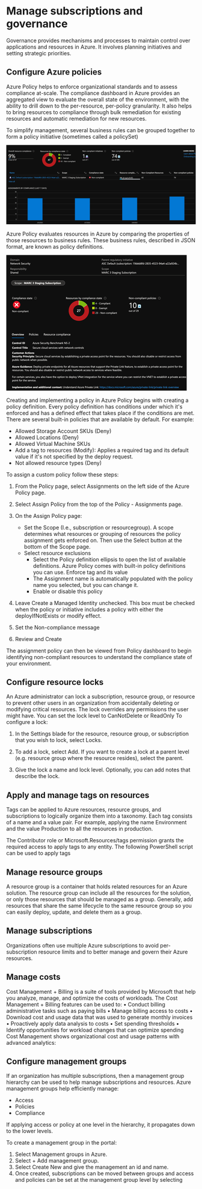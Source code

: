 # Manage subscriptions and governance 
Governance provides mechanisms and processes to maintain control over applications and resources in Azure. It involves planning initiatives and setting strategic priorities. 

## Configure Azure policies 
Azure Policy helps to enforce organizational standards and to assess compliance at-scale. The compliance dashboard in Azure provides an aggregated view to evaluate the overall state of the environment, with the ability to drill down to the per-resource, per-policy granularity. It also helps to bring resources to compliance through bulk remediation for existing resources and automatic remediation for new resources.

To simplify management, several business rules can be grouped together to form a policy initiative (sometimes called a policySet)

![PolicySet](./Images/Subscription&Governance/PolicySet.png "PolicySet")    

Azure Policy evaluates resources in Azure by comparing the properties of those resources to business rules. These business rules, described in JSON format, are known as policy definitions.

![PolicyDefinition](./Images/Subscription&Governance/PolicyDefinition.png "PolicyDefinition")  

Creating and implementing a policy in Azure Policy begins with creating a policy definition. Every policy definition has conditions under which it's enforced and has a defined effect that takes place if the conditions are met. There are several built-in policies that are available by default. For example:
-	Allowed Storage Account SKUs (Deny)
-	Allowed Locations (Deny)
-	Allowed Virtual Machine SKUs 
-	Add a tag to resources (Modify): Applies a required tag and its default value if it's not specified by the deploy request.
-	Not allowed resource types (Deny)

To assign a custom policy follow these steps:

1.	From the Policy page, select Assignments on the left side of the Azure Policy page. 
2.	Select Assign Policy from the top of the Policy - Assignments page.
3.	On the Assign Policy page:
    - Set the Scope (I.e., subscription or resourcegroup). A scope determines what resources or grouping of resources the policy assignment gets enforced on. Then use the Select button at the bottom of the Scope page.
    - Select resource exclusions
	  - Select the Policy definition ellipsis to open the list of available definitions. Azure Policy comes with built-in policy definitions you can use. Enforce tag and its value
	  - The Assignment name is automatically populated with the policy name you selected, but you can change it. 
	  - Enable or disable this policy
 
4.	Leave Create a Managed Identity unchecked. This box must be checked when the policy or initiative includes a policy with either the deployIfNotExists or modify effect.
5.	Set the Non-compliance message
6.	Review and Create

The assignment policy can then be viewed from Policy dashboard to begin identifying non-compliant resources to understand the compliance state of your environment.

## Configure resource locks 
An Azure administrator can lock a subscription, resource group, or resource to prevent other users in an organization from accidentally deleting or modifying critical resources. The lock overrides any permissions the user might have. You can set the lock level to CanNotDelete or ReadOnly
To configure a lock:
1.	In the Settings blade for the resource, resource group, or subscription that you wish to lock, select Locks.
  
2.	To add a lock, select Add. If you want to create a lock at a parent level (e.g. resource group where the resource resides), select the parent.
3.	Give the lock a name and lock level. Optionally, you can add notes that describe the lock.

## Apply and manage tags on resources 
Tags can be applied to Azure resources, resource groups, and subscriptions to logically organize them into a taxonomy. Each tag consists of a name and a value pair. For example,  applying the name Environment and the value Production to all the resources in production.

The Contributor role or Microsoft.Resources/tags permission grants the required access to apply tags to any entity. The following PowerShell script can be used to apply tags
 

## Manage resource groups 
A resource group is a container that holds related resources for an Azure solution. The resource group can include all the resources for the solution, or only those resources that should be managed as a group.  Generally, add resources that share the same lifecycle to the same resource group so you can easily deploy, update, and delete them as a group.
 

## Manage subscriptions 
Organizations often use multiple Azure subscriptions to avoid per-subscription resource limits and to better manage and govern their Azure resources. 

## Manage costs 
Cost Management + Billing is a suite of tools provided by Microsoft that help you analyze, manage, and optimize the costs of workloads. The Cost Management + Billing features can be used to:
•	Conduct billing administrative tasks such as paying bills
•	Manage billing access to costs
•	Download cost and usage data that was used to generate monthly invoices
•	Proactively apply data analysis to costs
•	Set spending thresholds
•	Identify opportunities for workload changes that can optimize spending
Cost Management shows organizational cost and usage patterns with advanced analytics:
 
## Configure management groups 
If an organization has multiple subscriptions, then a management group hierarchy can be used to help manage subscriptions and resources. Azure management groups help efficiently manage:
 -	Access
-	Policies
-	Compliance

If applying access or policy at one level in the hierarchy, it propagates down to the lower levels.
 
To create a management group in the portal:
1.	Select Management groups in Azure.
2.	Select + Add management group.
3.	Select Create New and give the management an id and name.
4.	Once created, subscriptions can be moved between groups and access and policies can be set at the management group level by selecting
 

